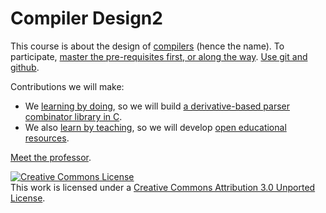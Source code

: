 Compiler Design2
===============
This course is about the design of [compilers](index.md) (hence the name). To participate, [master the pre-requisites first, or along the way](background.md). [Use git and github](git.md).

Contributions we will make:

- We [learning by doing](http://www.engines4ed.org/hyperbook/nodes/NODE-120-pg.html), so we will build [a derivative-based parser combinator library in C](parser-combinator-project.md).
- We also [learn by teaching](http://en.wikipedia.org/wiki/Learning_by_teaching), so we will develop [open educational resources](open-educational-resources.md).

[Meet the professor](professor.md).

<a rel="license" href="http://creativecommons.org/licenses/by/3.0/"><img alt="Creative Commons License" style="border-width:0" src="http://i.creativecommons.org/l/by/3.0/80x15.png" /></a><br />This work is licensed under a <a rel="license" href="http://creativecommons.org/licenses/by/3.0/">Creative Commons Attribution 3.0 Unported License</a>.
